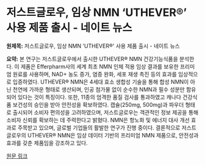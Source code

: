 # 저스트글로우, 임상 NMN ‘UTHEVER®’ 사용 제품 출시 - 네이트 뉴스

**원제목:** 저스트글로우, 임상 NMN 'UTHEVER®' 사용 제품 출시 - 네이트 뉴스

**요약:** 본 연구는 저스트글로우에서 출시한 UTHEVER® NMN 건강기능식품을 분석한다.  이 제품은 Efferpharm사의 세계 최초 NMN 인체 적용 임상 결과를 보유한 프리미엄 원료를 사용하며,  NAD+ 농도 증가, 염증 완화, 세포 재생 촉진 등의 효과를 임상적으로 입증하였다.  UTHEVER® NMN은 4세대 효소 생합성 기술을 통해 합성 NMN이 아닌 천연에 가까운 형태로 생산되며, 인공 첨가물 없이 순수한 NMN과 필수 성분만 함유되어 있다는 것이 특징이다.  또한, 11종의 엄격한 품질 검사를 통과하였고 캐나다 건강식품 보건성의 승인을 받아 안전성을 확보하였다.  캡슐(250mg, 500mg)과 파우더 형태로 출시되어 소비자 편의성을 고려하였으며,  저스트글로우는 객관적인 정보 제공을 통해 소비자 신뢰를 확보하는 데 주력한다고 밝혔다.  NMN은 항노화 및 에너지 대사 개선 효과로 주목받고 있으며,  글로벌 기업들의 활발한 연구가 진행 중이다.  결론적으로 저스트글로우의 UTHEVER® NMN은  임상 데이터 기반의 프리미엄 NMN 제품으로,  안전성과 효과를 갖춘 제품임을 강조하고 있다.

[원문 링크](https://news.nate.com/view/20250722n23326)
